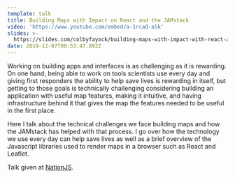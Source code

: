 ```yaml
---
template: talk
title: Building Maps with Impact on React and the JAMstack
video: 'https://www.youtube.com/embed/a-1rcaQ-aSk'
slides: >-
  https://slides.com/colbyfayock/building-maps-with-impact-with-react-and-the-jamstack#/
date: 2019-12-07T00:53:47.892Z
---
```

Working on building apps and interfaces is as challenging as it is rewarding. On one hand, being able to work on tools scientists use every day and giving first responders the ability to help save lives is rewarding in itself, but getting to those goals is technically challenging considering building an application with useful map features, making it intuitive, and having infrastructure behind it that gives the map the features needed to be useful in the first place.

Here I talk about the technical challenges we face building maps and how the JAMstack has helped with that process.  I go over how the technology we use every day can help save lives as well as a brief overview of the Javascript libraries used to render maps in a browser such as React and Leaflet.

Talk given at [NationJS](http://nationjs.com/).
